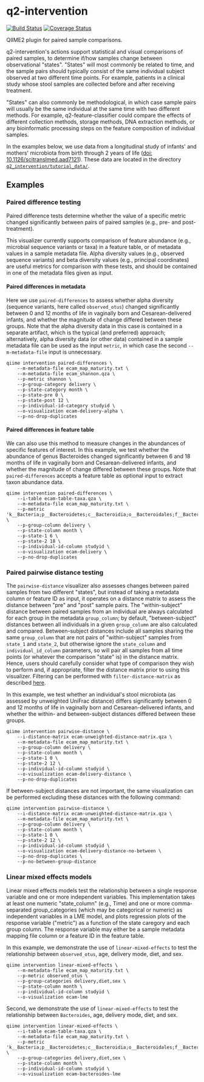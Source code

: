 # q2-intervention

[![Build Status](https://travis-ci.org/nbokulich/q2-intervention.svg?branch=master)](https://travis-ci.org/nbokulich/q2-intervention) [![Coverage Status](https://coveralls.io/repos/github/nbokulich/q2-intervention/badge.svg?branch=master)](https://coveralls.io/github/nbokulich/q2-intervention?branch=master)

QIIME2 plugin for paired sample comparisons.

q2-intervention's actions support statistical and visual comparisons of paired samples, to determine if/how samples change between observational "states". "States" will most commonly be related to time, and the sample pairs should typically consist of the same individual subject  observed at two different time points. For example, patients in a clinical study whose stool samples are collected before and after receiving treatment.

"States" can also commonly be methodological, in which case sample pairs will usually be the same individual at the same time with two different methods. For example, q2-feature-classifier could compare the effects of different collection methods, storage methods, DNA extraction methods, or any bioinformatic processing steps on the feature composition of individual samples.

In the examples below, we use data from a longitudinal study of infants' and mothers' microbiota from birth through 2 years of life ([doi: 10.1126/scitranslmed.aad7121](http://stm.sciencemag.org/content/8/343/343ra82)). These data are located in the directory [`q2_intervention/tutorial_data/`](https://github.com/qiime2/q2-intervention/tree/master/q2_intervention/tutorial_data).

## Examples

### Paired difference testing

Paired difference tests determine whether the value of a specific metric changed significantly between pairs of paired samples (e.g., pre- and post-treatment).

This visualizer currently supports comparison of feature abundance (e.g., microbial sequence variants or taxa) in a feature table, or of metadata values in a sample metadata file. Alpha diversity values (e.g., observed sequence variants) and beta diversity values (e.g., principal coordinates) are useful metrics for comparison with these tests, and should be contained in one of the metadata files given as input.

#### Paired differences in metadata

Here we use `paired-differences` to assess whether alpha diversity (sequence variants, here called `observed_otus`) changed significantly between 0 and 12 months of life in vaginally born and Cesarean-delivered infants, and whether the magnitude of change differed between these groups. Note that the alpha diversity data in this case is contained in a separate artifact, which is the typical (and preferred) approach; alternatively, alpha diversity data (or other data) contained in a sample metadata file can be used as the input `metric`, in which case the second `--m-metadata-file` input is unnecessary.

```
qiime intervention paired-differences \
    --m-metadata-file ecam_map_maturity.txt \
    --m-metadata-file ecam_shannon.qza \
    --p-metric shannon \
    --p-group-category delivery \
    --p-state-category month \
    --p-state-pre 0 \
    --p-state-post 12 \
    --p-individual-id-category studyid \
    --o-visualization ecam-delivery-alpha \
    --p-no-drop-duplicates
```

#### Paired differences in feature table

We can also use this method to measure changes in the abundances of specific features of interest. In this example, we test whether the abundance of genus Bacteroides changed significantly between 6 and 18 months of life in vaginally born and Cesarean-delivered infants, and whether the magnitude of change differed between these groups. Note that `paired-differences` accepts a feature table as optional input to extract taxon abundance data.

```
qiime intervention paired-differences \
    --i-table ecam-table-taxa.qza \
    --m-metadata-file ecam_map_maturity.txt \
    --p-metric 'k__Bacteria;p__Bacteroidetes;c__Bacteroidia;o__Bacteroidales;f__Bacteroidaceae;g__Bacteroides;s__' \
    --p-group-column delivery \
    --p-state-column month \
    --p-state-1 6 \
    --p-state-2 18 \
    --p-individual-id-column studyid \
    --o-visualization ecam-delivery \
    --p-no-drop-duplicates
```

### Paired pairwise distance testing

The `pairwise-distance` visualizer also assesses changes between paired samples from two different "states", but instead of taking a metadata column or feature ID as input, it operates on a distance matrix to assess the distance between "pre" and "post" sample pairs. The "within-subject" distance between paired samples from an individual are always calculated for each group in the metadata `group_column`; by default, "between-subject" distances between all individuals in a given `group_column` are also calculated and compared. Between-subject distances include all samples sharing the same `group_column` that are not pairs of "within-subject" samples from `state_1` and `state_2`, but otherwise ignore the `state_column` and `individual_id_column` parameters, so will pair all samples from all time points (or whatever the comparison "state" is) in the distance matrix. Hence, users should carefully consider what type of comparison they wish to perform and, if appropriate, filter the distance matrix prior to using this visualizer. Filtering can be performed with `filter-distance-matrix` as described [here](https://docs.qiime2.org/2017.5/tutorials/filtering/#filtering-distance-matrices).

In this example, we test whether an individual's stool microbiota (as assessed by unweighted UniFrac distance) differs significantly between 0 and 12 months of life in vaginally born and Cesarean-delivered infants, and whether the within- and between-subject distances differed between these groups. 
```
qiime intervention pairwise-distance \
    --i-distance-matrix ecam-unweighted-distance-matrix.qza \
    --m-metadata-file ecam_map_maturity.txt \
    --p-group-column delivery \
    --p-state-column month \
    --p-state-1 0 \
    --p-state-2 12 \
    --p-individual-id-column studyid \
    --o-visualization ecam-delivery-distance \
    --p-no-drop-duplicates
```

If between-subject distances are not important, the same visualization can be performed excluding these distances with the following command:
```
qiime intervention pairwise-distance \
    --i-distance-matrix ecam-unweighted-distance-matrix.qza \
    --m-metadata-file ecam_map_maturity.txt \
    --p-group-column delivery \
    --p-state-column month \
    --p-state-1 0 \
    --p-state-2 12 \
    --p-individual-id-column studyid \
    --o-visualization ecam-delivery-distance-no-between \
    --p-no-drop-duplicates \
    --p-no-between-group-distance
```

### Linear mixed effects models

Linear mixed effects models test the relationship between a single response variable and one or more independent variables. This implementation takes at least one numeric "state_column" (e.g., Time) and one or more comma-separated group_categories (which may be categorical or numeric) as independent variables in a LME model, and plots regression plots of the response variable ("metric") as a function of the state caregory and each group column. The response variable may either be a sample metadata mapping file column or a feature ID in the feature table.

In this example, we demonstrate the use of `linear-mixed-effects` to test the relationship between `observed_otus`, age, delivery mode, diet, and sex.

```
qiime intervention linear-mixed-effects \
    --m-metadata-file ecam_map_maturity.txt \
    --p-metric observed_otus \
    --p-group-categories delivery,diet,sex \
    --p-state-column month \
    --p-individual-id-column studyid \
    --o-visualization ecam-lme
```
Second, we demonstrate the use of `linear-mixed-effects` to test the relationship between `Bacteroides`, age, delivery mode, diet, and sex.

```
qiime intervention linear-mixed-effects \
    --i-table ecam-table-taxa.qza \
    --m-metadata-file ecam_map_maturity.txt \
    --p-metric 'k__Bacteria;p__Bacteroidetes;c__Bacteroidia;o__Bacteroidales;f__Bacteroidaceae;g__Bacteroides;s__' \
    --p-group-categories delivery,diet,sex \
    --p-state-column month \
    --p-individual-id-column studyid \
    --o-visualization ecam-bacteroides-lme
```
